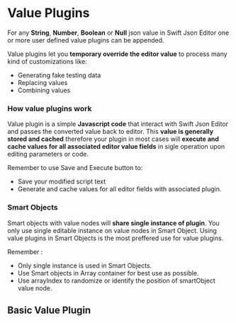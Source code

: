 # Value Plugins

For any **String**, **Number**, **Boolean** or **Null** json value in Swift Json Editor one or more user defined value plugins can be appended. 

Value plugins let you **temporary override the editor value** to process many kind of customizations like:

- Generating fake testing data
- Replacing values
- Combining values

### How value plugins work

Value plugin is a simple **Javascript code** that interact with Swift Json Editor and passes the converted value back to editor. This **value is generally stored and cached** therefore your plugin in most cases will **execute and cache values for all associated editor value fields** in sigle operation upon editing parameters or code. 

Remember to use Save and Execute button to:
- Save your modified script text
- Generate and cache values for all editor fields with associated plugin.

### Smart Objects

Smart objects with value nodes will **share single instance of plugin**. You only use single editable instance on value nodes in Smart Object. Using value plugins in Smart Objects is the most preffered use for value plugins. 

Remember :
- Only single instance is used in Smart Objects.
- Use Smart objects in Array container for best use as possible.
- Use arrayIndex to randomize or identify the position of smartObject value node.

## Basic Value Plugin



